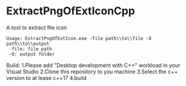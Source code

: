 # ExtractPngOfExtIconCpp

A tool to extract file icon

```
Usage: ExtractPngOfExtIcon.exe -file path\\to\\file -O path\\to\\output
 -file: file path
 -O: output folder
```
Build:
1.Please add "Desktop development with C++" workload in your Visual Studio
2.Clone this repository to you machine
3.Select the c++ version to at lease c++17
4.build
